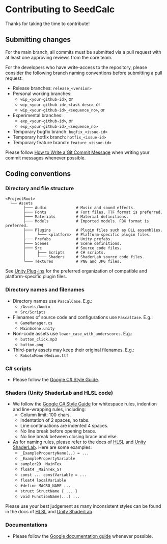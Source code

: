 # Contributing to SeedCalc

Thanks for taking the time to contribute!

## Submitting changes

For the main branch, all commits must be submitted via a pull request with at
least one approving reviews from the core team.

For the developers who have write-access to the repository, please consider the
following branch naming conventions before submitting a pull request:

* Release branches: `release_<version>`
* Personal working branches:
  * `wip_<your-github-id>`, or
  * `wip_<your-github-id>_<task-desc>`, or
  * `wip_<your-github-id>_<sequence_no>`, or
* Experimental branches:
  * `exp_<your-github-id>`, or
  * `exp_<your-github-id>_<sequence_no>`
* Temporary bugfix branch: `bugfix_<issue-id>`
* Temporary hotfix branch: `hotfix_<issue-id>`
* Temporary feature branch: `feature_<issue-id>`

Please follow [How to Write a Git Commit
Message](https://chris.beams.io/posts/git-commit/) when writing your commit
messages whenever possible.

## Coding conventions

### Directory and file structure

```shell
<ProjectRoot>
  └── Assets
        ├─── Audio             # Music and sound effects.
        ├─── Fonts             # Font files. TTF format is preferred.
        ├─── Materials         # Material definitions.
        ├─── Models            # Imported models. FBX format is preferred.
        ├─── Plugins           # Plugin files such as DLL assemblies.
        │     └─── <platform>  # Platform-specific plugin files.
        ├─── Prefabs           # Unity prefabs.
        ├─── Scenes            # Scene definitions.
        ├─── Src               # Source code files.
        │     ├─── Scripts     # C# scripts.
        │     └─── Shaders     # ShaderLab source code files.
        └─── Textures          # PNG and JPG files.
```

See [Unity Plug-ins](https://docs.unity3d.com/Manual/Plugins.html) for the
preferred organization of compatible and platform-specific plugin files.

### Directory names and filenames

* Directory names use `PascalCase`. E.g.:
  * `/Assets/Audio`
  * `Src/Scripts`
* Filenames of source code and configurations use `PascalCase`. E.g.:
  * `GameManager.cs`
  * `MainScene.unity`
* Non-code assets use `lower_case_with_underscores`. E.g.:
  * `button_click.mp3`
  * `button.png`
* Third-party assets may keep their original filenames. E.g.:
  * `RobotoMono-Medium.ttf`

### C# scripts

* Please follow the [Google C# Style
  Guide](https://google.github.io/styleguide/csharp-style.html).

### Shaders (Unity ShaderLab and HLSL code)

* We follow the [Google C# Style
  Guide](https://google.github.io/styleguide/csharp-style.html) for whitespace
  rules, indention and line-wrapping rules, including:
  * Column limit: 100 chars.
  * Indentation of 2 spaces, no tabs.
  * Line continuations are indented 4 spaces.
  * No line break before opening brace.
  * No line break between closing brace and else.
* As for naming rules, please refer to the docs of
  [HLSL](https://docs.microsoft.com/en-us/windows/win32/direct3dhlsl/dx-graphics-hlsl-reference)
  and [Unity ShaderLab](https://docs.unity3d.com/Manual/SL-Shader.html). Here
  are some examples:
  * `_ExamplePropertyName(..) = ...`
  * `_ExamplePropertyVariable`
  * `sampler2D _MainTex`
  * `float4 _MainTex_ST`
  * `const ... constVariable = ...`
  * `float4 localVariable`
  * `#define MACRO_NAME ...`
  * `struct StructName { ... }`
  * `void FunctionName(...) ...`

 Please use your best judgement as many inconsistent styles can be found in the
 docs of
 [HLSL](https://docs.microsoft.com/en-us/windows/win32/direct3dhlsl/dx-graphics-hlsl-reference)
 and [Unity ShaderLab](https://docs.unity3d.com/Manual/SL-Shader.html).

### Documentations

* Please follow the [Google documentation
  guide](https://google.github.io/styleguide/docguide/) whenever possible.

